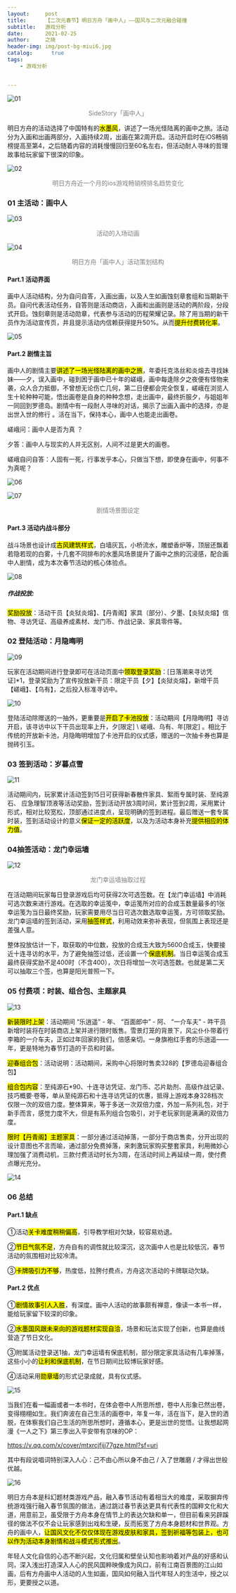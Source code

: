 ```yaml
---
layout:     post
title:      【二次元春节】明日方舟「画中人」——国风与二次元融合碰撞
subtitle:   游戏分析
date:       2021-02-25
author:     之晓
header-img: img/post-bg-miui6.jpg
catalog: 	  true
tags:
    - 游戏分析


---
```



![01]({{site.baseurl}}/img-post/20210225/01.png)

<center><span style ="color:grey">SideStory「画中人」</span></center>

 

明日方舟的活动选择了中国特有的<mark>水墨风</mark>，讲述了一场光怪陆离的画中之旅。活动分为入画和出画两部分，入画持续2周，出画在第2周开启。活动开启时在iOS畅销榜提高至第4，之后随着内容的消耗慢慢回归至60名左右，但活动耐人寻味的哲理故事给玩家留下很深的印象。

![02]({{site.baseurl}}/img-post/20210225/02.png)

<center><span style ="color:grey">明日方舟近一个月的ios游戏畅销榜排名趋势变化</span></center>

### 01 **主活动：画中人**

![03]({{site.baseurl}}/img-post/20210225/03.gif)

<center><span style ="color:grey">活动的入场动画</span></center>

![04]({{site.baseurl}}/img-post/20210225/04.png)

<center><span style ="color:grey">明日方舟「画中人」活动策划结构</span></center>

#### **Part.1 活动界面**

画中人活动结构，分为自问自答，入画出画，以及人生如画蚀刻章套组和当期新干员。自问代表活动任务，自答则是活动商店，入画和出画则是活动的两阶段，分段式开启。蚀刻章则是活动勋章，代表参与活动的历程荣耀记录。除了用当期的新干员作为活动宣传页，并且提示活动内信赖获得提升50%。从而<mark>提升付费转化率</mark>。

![05]({{site.baseurl}}/img-post/20210225/05.png)

#### **Part.2 剧情主旨**

画中人的剧情主要<mark>讲述了一场光怪陆离的画中之旅</mark>，年委托克洛丝和炎熔去寻找妹妹——夕，误入画中，碰到困于画中已十年的嵯峨，画中每逢除夕之夜便有怪物来袭，众人合力抵御，不曾想无论伤亡几何，第二日便都会完全恢复，嵯峨在浏览人生十轮种种可能，悟出画卷是自身的种种念想，走出画中，最终折服夕，与姐姐年一同回到罗德岛。剧情中有一段耐人寻味的对话，揭示了出画入画中的选择，亦是出世入世的修行 。活在当下，保持本心，画中人也能走出画卷。



嵯峨问：画中人是否为真 ？



夕答：画中人与现实的人并无区别，人间不过是更大的画卷。



嵯峨自问自答：人固有一死，行事发乎本心，只做当下想，即使身在画中，何事不为真呢？

![06]({{site.baseurl}}/img-post/20210225/06.png)

![07]({{site.baseurl}}/img-post/20210225/07.png)

<center><span style ="color:grey">剧情场景图设定</span></center>

#### **Part.3 活动内战斗部分**

战斗场景也设计成<mark>古风建筑样式</mark>，白墙灰瓦，小桥流水，雕塑香炉等，顶层还飘着若隐若现的白雾，十几套不同排布的水墨风场景提升了画中之旅的沉浸感，配合画中人剧情，成为本次春节活动的核心体验点。

![08]({{site.baseurl}}/img-post/20210225/08.png)

#####  作战投放:

<mark>奖励投放</mark>：活动干员【炎狱炎熔】、【丹青阁】家具（部分）、夕墨、【炎狱炎熔】信物、寻访凭证、高级养成素材、龙门币、作战记录、家具零件等。

### 02 **登陆活动：月隐晦明**

![09]({{site.baseurl}}/img-post/20210225/09.png)

玩家在活动期间进行登录即可在活动页面中<mark>领取登录奖励</mark>：[日落潮来寻访凭证]*1，登录奖励为了宣传投放新干员：限定干员【夕】【炎狱炎熔】，新增干员【嵯峨】、【乌有】，之后投入标准寻访中。

![10]({{site.baseurl}}/img-post/20210225/10.png)

登陆活动除赠送的一抽外，更重要是<mark>开启了卡池投放</mark>：活动期间【月隐晦明】寻访开启，该寻访中以下干员出现率上升，夕[限定] \ 嵯峨、乌有、年[限定] 。相比于传统的开放新卡池，月隐晦明增加了卡池开启的仪式感，赠送的一次抽卡券也算是抛砖引玉。

### 03 **签到活动：岁暮点雪**

![11]({{site.baseurl}}/img-post/20210225/11.png)

活动期间内，玩家累计活动签到15日可获得新春散件家具、絮雨专属时装、至纯源石、 应急理智顶液等活动奖励，签到活动开放3周时间，累计签到2周，采用累计形式，相对比较宽松，顶部通过进度点，呈现明确的签到进程。最后赠送一套专属时装，签到活动设计的意义<mark>保证一定的活跃度</mark>，以及为活动本身补充<mark>提供相应的体力值</mark>。

### 04**抽签活动：龙门幸运墙**

![12]({{site.baseurl}}/img-post/20210225/12.png)

<center><span style ="color:grey">龙门幸运墙抽取过程</span></center>

在活动期间玩家每日登录游戏后均可获得2次可选签数。在【龙门幸运墙】中消耗可选次数来进行游戏。在选取的幸运笺中，幸运笺所对应的合成玉数量最多的1张幸运笺为当日最终奖励，玩家需要用尽当日可选次数选取幸运笺，方可领取奖励。龙门幸运墙的签到活动，采用<mark>抽签样式</mark>，利用动效来弥补表现，但氛围上表现还是差强人意。



整体投放估计一下，取获取的中位数，投放的合成玉大致为5600合成玉，快要接近十连寻访的水平，为了避免抽签过低，还设置一个<mark>保底机制</mark>。当日幸运笺合成玉最终获得奖励不足400时（不含400），次日将增加一次可选签数。也就是第二天可以抽取三个签，也算是阳光普照一下。

### 05 **付费项：时装、组合包、主题家具**

![13]({{site.baseurl}}/img-post/20210225/13.png)

<mark>新装限时上架</mark>：活动期间 “乐逍遥” - 年、 “百面郎中” - 阿、 “一介车夫” - 吽干员新增时装将在时装商店上架并进行限时贩售。雪景灯笼的背景下，风尘仆仆带着行李箱的一介车夫，正如过年回家的我们，倍感亲切。一身旗袍红手套的乐逍遥——年，更是特地为春节打造的干员和时装。



<mark>迎春组合包</mark>：活动说明：活动期间，采购中心将限时售卖328的【罗德岛迎春组合包】



<mark>组合包内容</mark>：至纯源石*90、十连寻访凭证、龙门币、芯片助剂、高级作战记录、技巧概要·卷等，单从至纯源石和十连寻访凭证的优惠，抵得上游戏本身328档次仅限一次的双倍力度。整体算来，等于多送一次双倍力度，外加一系列礼包，对于新手而言，感觉力度不大，但是有系列组合包吸引，对于老玩家则是满满的双倍力度。



<mark>限时【丹青阁】主题家具</mark>：一部分通过活动掉落，一部分于商店售卖，分开出现的设计意图也不言而喻，通过部分免费掉落，来刺激玩家购买整套家具，利用微妙心理加强了消费动机，三款付费活动时长为3周，在活动时间上再延续一周，使付费点曝光充分。

![14]({{site.baseurl}}/img-post/20210225/14.png)

### 06 **总结**

#### **Part.1 缺点**

①活动<mark>关卡难度稍稍偏高</mark>，引导教学相对欠缺，较容易劝退。

②<mark>节日气氛不足</mark>，方舟自有的调性就比较深沉，这次画中人也是比较低沉，春节活动的氛围相对比较冷清。

③<mark>卡牌吸引力不够</mark>，热度低，拉胯付费点，方舟这次活动的卡牌联动欠缺。

#### **Part.2 优点**

①<mark>剧情故事引人入胜</mark>，有深度。画中人活动的故事颇有禅意，像读一本书一样，能给玩家留下较深的印象。

②<mark>水墨国风跟未来向的游戏题材实现自洽</mark>，场景和玩法实现了创新，也算是曲线营造了节日文化。

③附属活动登录送1抽，龙门幸运墙有保底机制，部分限定家具活动有几率掉落，这些小小的<mark>让利和保底机制</mark>，在节日期间比较博玩家好感。

④活动采用<mark>勋章墙</mark>的形式记录成就，具有仪式感。

![15]({{site.baseurl}}/img-post/20210225/15.png)

当我们在看一幅画或者一本书时，在体会卷中人所思所想，卷中人形象已然出卷，变得栩栩如生。我们奔波在自己生活的画卷中，年复一年，活在当下，是入世的洒脱，在体察我们自己生活的所思所想时，遵循本心，更是出世的觉悟。让我想起网漫《一人之下》第三季出入平安带有京味的OP：

https://v.qq.com/x/cover/mtxrcjfijj77gze.html?sf=uri

其中有段说唱词特别深入人心：己不由心所以身不由己 / 入了世雕磨 / 才得出世般优越。

![16]({{site.baseurl}}/img-post/20210225/16.png)

明日方舟本是科幻题材类游戏产品，融入春节活动有着相当大的难度，采取摒弃传统游戏强行融入春节氛围的做法，通过跳过春节表达更具有代表性的国粹文化和大道，用意前卫，虽受限于方舟本身在情节上的表达欠缺和单一，但目前看来另辟蹊径的做法不仅不会让玩家感到出戏和生硬，反而拓宽了方舟本身题材和世界观。方舟的画中人，<mark>让国风文化不仅仅体现在游戏皮肤和家具，签到祈福等包装上，也可以作为活动本身剧情和战斗模式形式推出</mark>。



年轻人文化自信的心态不断兴起，文化归属和壁垒认知也影响着对产品的好感和认同，深入浅出打造深入人心的民风国粹映像成为风口，前有江南百景图的江山如画，后有方舟画中人活动的人生如画，国风如何融入当代年轻人的生活中，授之以形，更要授之以道。
